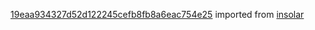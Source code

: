 [19eaa934327d52d122245cefb8fb8a6eac754e25](https://github.com/insolar/insolar/commit/19eaa934327d52d122245cefb8fb8a6eac754e25) imported from [insolar](https://github.com/insolar/insolar)
